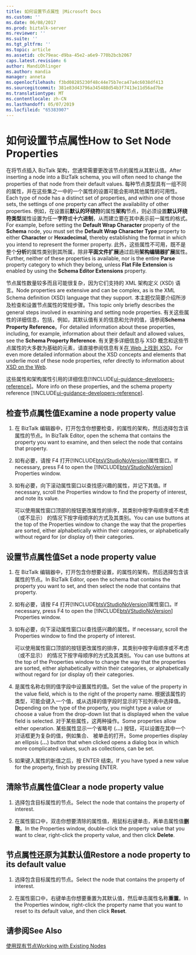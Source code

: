 ```yaml
---
title: 如何设置节点属性 |Microsoft Docs
ms.custom: ''
ms.date: 06/08/2017
ms.prod: biztalk-server
ms.reviewer: ''
ms.suite: ''
ms.tgt_pltfrm: ''
ms.topic: article
ms.assetid: c0c79eac-d9ba-45e2-a6e9-770b2bcb2067
caps.latest.revision: 6
author: MandiOhlinger
ms.author: mandia
manager: anneta
ms.openlocfilehash: f3bd08285230f48c44e75b7eca47a4c6038df413
ms.sourcegitcommit: 381e83d43796a345488d54b3f7413e11d56ad7be
ms.translationtype: MT
ms.contentlocale: zh-CN
ms.lasthandoff: 05/07/2019
ms.locfileid: "65383907"
---
```

# <a name="how-to-set-node-properties"></a><span data-ttu-id="404e1-102">如何设置节点属性</span><span class="sxs-lookup"><span data-stu-id="404e1-102">How to Set Node Properties</span></span>
<span data-ttu-id="404e1-103">在将节点插入 BizTalk 架构，您通常需要更改该节点的属性从其默认值。</span><span class="sxs-lookup"><span data-stu-id="404e1-103">After inserting a node into a BizTalk schema, you will often need to change the properties of that node from their default values.</span></span> <span data-ttu-id="404e1-104">每种节点类型具有一组不同的属性，并在这些集之一中的一个属性的设置可能会影响其他属性的可用性。</span><span class="sxs-lookup"><span data-stu-id="404e1-104">Each type of node has a distinct set of properties, and within one of those sets, the settings of one property can affect the availability of other properties.</span></span> <span data-ttu-id="404e1-105">例如，在设置前**默认的环绕符**的属性**架构**节点，则必须设置**默认环绕符类型**属性设置为任一**字符**或**十六进制**，从而建立要在其中表示前一属性的格式。</span><span class="sxs-lookup"><span data-stu-id="404e1-105">For example, before setting the **Default Wrap Character** property of the **Schema** node, you must set the **Default Wrap Character Type** property to either **Character** or **Hexadecimal**, thereby establishing the format in which you intend to represent the former property.</span></span> <span data-ttu-id="404e1-106">此外，这些属性不可用，既不是整个**分析**的属性类别到其所属，除非**平面文件扩展**通过启用**架构编辑器扩展**属性。</span><span class="sxs-lookup"><span data-stu-id="404e1-106">Further, neither of these properties is available, nor is the entire **Parse** property category to which they belong, unless **Flat File Extension** is enabled by using the **Schema Editor Extensions** property.</span></span>  

 <span data-ttu-id="404e1-107">节点属性数量较多而且可能很复杂，因为它们支持的 XML 架构定义 (XSD) 语言。</span><span class="sxs-lookup"><span data-stu-id="404e1-107">Node properties are extensive and can be complex, as is the XML Schema definition (XSD) language that they support.</span></span> <span data-ttu-id="404e1-108">本主题仅简要介绍所涉及检查和设置节点属性的常规步骤。</span><span class="sxs-lookup"><span data-stu-id="404e1-108">This topic only briefly describes the general steps involved in examining and setting node properties.</span></span> <span data-ttu-id="404e1-109">有关这些属性的详细信息，包括，例如，其默认值有关的信息和允许的值，请参阅**Schema Property Reference**。</span><span class="sxs-lookup"><span data-stu-id="404e1-109">For detailed information about these properties, including, for example, information about their default and allowed values, see the **Schema Property Reference**.</span></span> <span data-ttu-id="404e1-110">有关更多详细信息与 XSD 概念和这些节点属性的大多数为基础的元素，请直接参阅信息有关[在 Web 上找到 XSD](../core/xsd-resources-on-the-web.md)。</span><span class="sxs-lookup"><span data-stu-id="404e1-110">For even more detailed information about the XSD concepts and elements that underlie most of these node properties, refer directly to information about [XSD on the Web](../core/xsd-resources-on-the-web.md).</span></span>  

<span data-ttu-id="404e1-111">这些属性和架构属性引用的详细信息[!INCLUDE[ui-guidance-developers-reference](../includes/ui-guidance-developers-reference.md)]。</span><span class="sxs-lookup"><span data-stu-id="404e1-111">More info on these properties, and the schema property reference [!INCLUDE[ui-guidance-developers-reference](../includes/ui-guidance-developers-reference.md)].</span></span>

  
## <a name="examine-a-node-property-value"></a><span data-ttu-id="404e1-112">检查节点属性值</span><span class="sxs-lookup"><span data-stu-id="404e1-112">Examine a node property value</span></span>  
  
1. <span data-ttu-id="404e1-113">在 BizTalk 编辑器中，打开包含你想要检查，的属性的架构，然后选择包含该属性的节点。</span><span class="sxs-lookup"><span data-stu-id="404e1-113">In BizTalk Editor, open the schema that contains the property you want to examine, and then select the node that contains that property.</span></span>  
  
2. <span data-ttu-id="404e1-114">如有必要，请按 F4 打开[!INCLUDE[btsVStudioNoVersion](../includes/btsvstudionoversion-md.md)]属性窗口。</span><span class="sxs-lookup"><span data-stu-id="404e1-114">If necessary, press F4 to open the [!INCLUDE[btsVStudioNoVersion](../includes/btsvstudionoversion-md.md)] Properties window.</span></span>  
  
3. <span data-ttu-id="404e1-115">如有必要，向下滚动属性窗口以查找感兴趣的属性，并记下其值。</span><span class="sxs-lookup"><span data-stu-id="404e1-115">If necessary, scroll the Properties window to find the property of interest, and note its value.</span></span>  
  
    <span data-ttu-id="404e1-116">可以使用属性窗口顶部的按钮更改属性的排序，其类别中按字母顺序或不考虑 （或不显示） 的情况下按字母顺序的方式及其类别。</span><span class="sxs-lookup"><span data-stu-id="404e1-116">You can use buttons at the top of the Properties window to change the way that the properties are sorted, either alphabetically within their categories, or alphabetically without regard for (or display of) their categories.</span></span>  
  
## <a name="set-a-node-property-value"></a><span data-ttu-id="404e1-117">设置节点属性值</span><span class="sxs-lookup"><span data-stu-id="404e1-117">Set a node property value</span></span>  
  
1. <span data-ttu-id="404e1-118">在 BizTalk 编辑器中，打开包含你想要设置，的属性的架构，然后选择包含该属性的节点。</span><span class="sxs-lookup"><span data-stu-id="404e1-118">In BizTalk Editor, open the schema that contains the property you want to set, and then select the node that contains that property.</span></span>  
  
2. <span data-ttu-id="404e1-119">如有必要，请按 F4 打开[!INCLUDE[btsVStudioNoVersion](../includes/btsvstudionoversion-md.md)]属性窗口。</span><span class="sxs-lookup"><span data-stu-id="404e1-119">If necessary, press F4 to open the [!INCLUDE[btsVStudioNoVersion](../includes/btsvstudionoversion-md.md)] Properties window.</span></span>  
  
3. <span data-ttu-id="404e1-120">如有必要，向下滚动属性窗口以查找感兴趣的属性。</span><span class="sxs-lookup"><span data-stu-id="404e1-120">If necessary, scroll the Properties window to find the property of interest.</span></span>  
  
    <span data-ttu-id="404e1-121">可以使用属性窗口顶部的按钮更改属性的排序，其类别中按字母顺序或不考虑 （或不显示） 的情况下按字母顺序的方式及其类别。</span><span class="sxs-lookup"><span data-stu-id="404e1-121">You can use buttons at the top of the Properties window to change the way that the properties are sorted, either alphabetically within their categories, or alphabetically without regard for (or display of) their categories.</span></span>  
  
4. <span data-ttu-id="404e1-122">是属性名称右侧的值字段中设置属性的值。</span><span class="sxs-lookup"><span data-stu-id="404e1-122">Set the value of the property in the value field, which is to the right of the property name.</span></span> <span data-ttu-id="404e1-123">根据该属性的类型，可能会键入一个值，或从选择的值字段时显示的下拉列表中选择值。</span><span class="sxs-lookup"><span data-stu-id="404e1-123">Depending on the type of the property, you might type a value or choose a value from the drop-down list that is displayed when the value field is selected.</span></span> <span data-ttu-id="404e1-124">对于某些属性，这两种操作。</span><span class="sxs-lookup"><span data-stu-id="404e1-124">Some properties allow either operation.</span></span> <span data-ttu-id="404e1-125">某些属性显示一个省略号 (**...**) 按钮，可以设置在其中一个对话框更为复杂的值，例如集合、 被单击的打开。</span><span class="sxs-lookup"><span data-stu-id="404e1-125">Some properties display an ellipsis (**...**) button that when clicked opens a dialog box in which more complicated values, such as collections, can be set.</span></span>  
  
5. <span data-ttu-id="404e1-126">如果键入属性的新值之后，按 ENTER 结束。</span><span class="sxs-lookup"><span data-stu-id="404e1-126">If you have typed a new value for the property, finish by pressing ENTER.</span></span>  
  
##  <a name="clear-a-node-property-value"></a><span data-ttu-id="404e1-127">清除节点属性值</span><span class="sxs-lookup"><span data-stu-id="404e1-127">Clear a node property value</span></span>  
  
1.  <span data-ttu-id="404e1-128">选择包含目标属性的节点。</span><span class="sxs-lookup"><span data-stu-id="404e1-128">Select the node that contains the property of interest.</span></span>  
  
2.  <span data-ttu-id="404e1-129">在属性窗口中，双击你想要清除的属性值，用鼠标右键单击，再单击属性值**删除**。</span><span class="sxs-lookup"><span data-stu-id="404e1-129">In the Properties window, double-click the property value that you want to clear, right-click the property value, and then click **Delete**.</span></span>  
  
## <a name="restore-a-node-property-to-its-default-value"></a><span data-ttu-id="404e1-130">节点属性还原为其默认值</span><span class="sxs-lookup"><span data-stu-id="404e1-130">Restore a node property to its default value</span></span>  
  
1.  <span data-ttu-id="404e1-131">选择包含目标属性的节点。</span><span class="sxs-lookup"><span data-stu-id="404e1-131">Select the node that contains the property of interest.</span></span>  
  
2.  <span data-ttu-id="404e1-132">在属性窗口中，右键单击你想要重置为其默认值，然后单击属性名称**重置**。</span><span class="sxs-lookup"><span data-stu-id="404e1-132">In the Properties window, right-click the property name that you want to reset to its default value, and then click **Reset**.</span></span>  
  
## <a name="see-also"></a><span data-ttu-id="404e1-133">请参阅</span><span class="sxs-lookup"><span data-stu-id="404e1-133">See Also</span></span>  
 [<span data-ttu-id="404e1-134">使用现有节点</span><span class="sxs-lookup"><span data-stu-id="404e1-134">Working with Existing Nodes</span></span>](../core/working-with-existing-nodes.md)